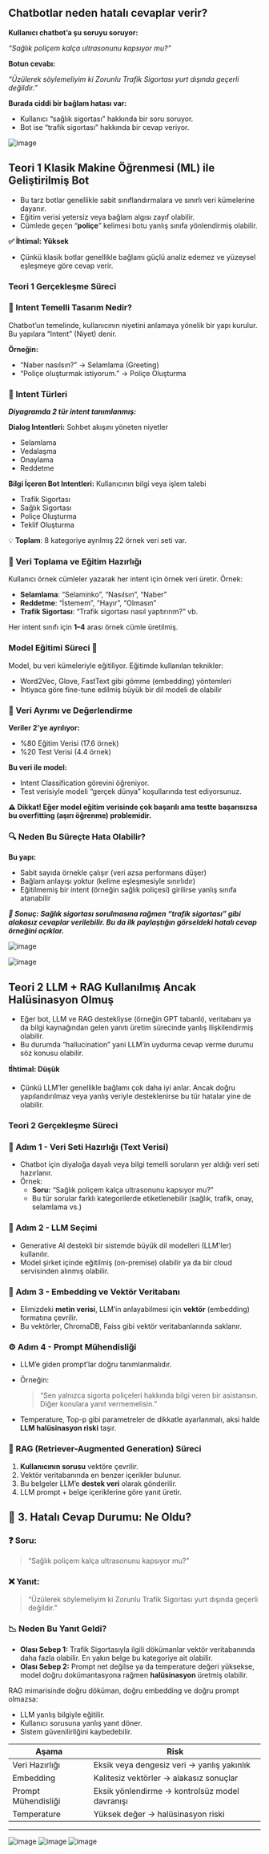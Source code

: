 ## Chatbotlar neden hatalı cevaplar verir?

**Kullanıcı chatbot’a şu soruyu soruyor:**

_“Sağlık poliçem kalça ultrasonunu kapsıyor mu?”_

**Botun cevabı:**

_“Üzülerek söylemeliyim ki Zorunlu Trafik Sigortası yurt dışında geçerli değildir.”_

**Burada ciddi bir bağlam hatası var:**

* Kullanıcı “sağlık sigortası” hakkında bir soru soruyor.
* Bot ise “trafik sigortası” hakkında bir cevap veriyor.

![image](https://github.com/user-attachments/assets/c015b90c-59b2-4141-8f72-8fb6cc62b61a)


## Teori 1 Klasik Makine Öğrenmesi (ML) ile Geliştirilmiş Bot

* Bu tarz botlar genellikle sabit sınıflandırmalara ve sınırlı veri kümelerine dayanır.
* Eğitim verisi yetersiz veya bağlam algısı zayıf olabilir.
* Cümlede geçen “**poliçe**” kelimesi botu yanlış sınıfa yönlendirmiş olabilir.

**✅ İhtimal: Yüksek**
* Çünkü klasik botlar genellikle bağlamı güçlü analiz edemez ve yüzeysel eşleşmeye göre cevap verir.

### Teori 1 Gerçekleşme Süreci 

### 🧩 Intent Temelli Tasarım Nedir?

Chatbot’un temelinde, kullanıcının niyetini anlamaya yönelik bir yapı kurulur. Bu yapılara “Intent” (Niyet) denir.

**Örneğin:**

- “Naber nasılsın?” → Selamlama (Greeting)
- “Poliçe oluşturmak istiyorum.” → Poliçe Oluşturma

### 🧠 Intent Türleri

_**Diyagramda 2 tür intent tanımlanmış:**_

**Dialog Intentleri:** Sohbet akışını yöneten niyetler

- Selamlama
- Vedalaşma
- Onaylama
- Reddetme

**Bilgi İçeren Bot Intentleri:** Kullanıcının bilgi veya işlem talebi

- Trafik Sigortası
- Sağlık Sigortası
- Poliçe Oluşturma
- Teklif Oluşturma

💡 **Toplam**: 8 kategoriye ayrılmış 22 örnek veri seti var.

### 💬 Veri Toplama ve Eğitim Hazırlığı

Kullanıcı örnek cümleler yazarak her intent için örnek veri üretir. Örnek:

- **Selamlama**: “Selaminko”, “Nasılsın”, “Naber”
- **Reddetme**: “İstemem”, “Hayır”, “Olmasın”
- **Trafik Sigortası**: “Trafik sigortası nasıl yaptırırım?” vb.

Her intent sınıfı için **1–4** arası örnek cümle üretilmiş.

### Model Eğitimi Süreci 🧪

Model, bu veri kümeleriyle eğitiliyor.
Eğitimde kullanılan teknikler:

- Word2Vec, Glove, FastText gibi gömme (embedding) yöntemleri
- İhtiyaca göre fine-tune edilmiş büyük bir dil modeli de olabilir

### 🔁 Veri Ayrımı ve Değerlendirme

**Veriler 2’ye ayrılıyor:**

* %80 Eğitim Verisi (17.6 örnek)
* %20 Test Verisi (4.4 örnek)

**Bu veri ile model:**

* Intent Classification görevini öğreniyor.
* Test verisiyle modeli “gerçek dünya” koşullarında test ediyorsunuz.

**⚠️ Dikkat! Eğer model eğitim verisinde çok başarılı ama testte başarısızsa bu overfitting (aşırı öğrenme) problemidir.**

### 🔍 Neden Bu Süreçte Hata Olabilir?

**Bu yapı:**

* Sabit sayıda örnekle çalışır (veri azsa performans düşer)
* Bağlam anlayışı yoktur (kelime eşleşmesiyle sınırlıdır)
* Eğitilmemiş bir intent (örneğin sağlık poliçesi) girilirse yanlış sınıfa atanabilir

_**🧨 Sonuç: Sağlık sigortası sorulmasına rağmen “trafik sigortası” gibi alakasız cevaplar verilebilir. Bu da ilk paylaştığın görseldeki hatalı cevap örneğini açıklar.**_

![image](https://github.com/user-attachments/assets/b6d01fd7-095b-47fe-8ae2-a5136b4b4014)

![image](https://github.com/user-attachments/assets/3f5fc986-85f6-40f4-879c-a145538ea25b)



## Teori 2 LLM + RAG Kullanılmış Ancak Halüsinasyon Olmuş

* Eğer bot, LLM ve RAG destekliyse (örneğin GPT tabanlı), veritabanı ya da bilgi kaynağından gelen yanıtı üretim sürecinde yanlış ilişkilendirmiş olabilir.
* Bu durumda “hallucination” yani LLM’in uydurma cevap verme durumu söz konusu olabilir.

**❗️İhtimal: Düşük**
* Çünkü LLM’ler genellikle bağlamı çok daha iyi anlar. Ancak doğru yapılandırılmaz veya yanlış veriyle desteklenirse bu tür hatalar yine de olabilir.

### Teori 2 Gerçekleşme Süreci

### 🔢 Adım 1 - Veri Seti Hazırlığı (Text Verisi)

- Chatbot için diyaloğa dayalı veya bilgi temelli soruların yer aldığı veri seti hazırlanır.
- Örnek:
  - **Soru:** “Sağlık poliçem kalça ultrasonunu kapsıyor mu?”
  - Bu tür sorular farklı kategorilerde etiketlenebilir (sağlık, trafik, onay, selamlama vs.)

### 🧠 Adım 2 - LLM Seçimi

- Generative AI destekli bir sistemde büyük dil modelleri (LLM'ler) kullanılır.
- Model şirket içinde eğitilmiş (on-premise) olabilir ya da bir cloud servisinden alınmış olabilir.

### 🔁 Adım 3 - Embedding ve Vektör Veritabanı

- Elimizdeki **metin verisi**, LLM’in anlayabilmesi için **vektör** (embedding) formatına çevrilir.
- Bu vektörler, ChromaDB, Faiss gibi vektör veritabanlarında saklanır.

### ⚙️ Adım 4 - Prompt Mühendisliği

- LLM’e giden prompt’lar doğru tanımlanmalıdır.
- Örneğin:
  > “Sen yalnızca sigorta poliçeleri hakkında bilgi veren bir asistansın. Diğer konulara yanıt vermemelisin.”

- Temperature, Top-p gibi parametreler de dikkatle ayarlanmalı, aksi halde **LLM halüsinasyon riski** taşır.


### 🔄 RAG (Retriever-Augmented Generation) Süreci

1. **Kullanıcının sorusu** vektöre çevrilir.
2. Vektör veritabanında en benzer içerikler bulunur.
3. Bu belgeler LLM’e **destek veri** olarak gönderilir.
4. LLM prompt + belge içeriklerine göre yanıt üretir.


## 🚨 3. Hatalı Cevap Durumu: Ne Oldu?

### ❓ Soru:
> “Sağlık poliçem kalça ultrasonunu kapsıyor mu?”

### ❌ Yanıt:
> “Üzülerek söylemeliyim ki Zorunlu Trafik Sigortası yurt dışında geçerli değildir.”

### 📉 Neden Bu Yanıt Geldi?

- **Olası Sebep 1:** Trafik Sigortasıyla ilgili dökümanlar vektör veritabanında daha fazla olabilir. En yakın belge bu kategoriye ait olabilir.
- **Olası Sebep 2:** Prompt net değilse ya da temperature değeri yüksekse, model doğru dokümantasyona rağmen **halüsinasyon** üretmiş olabilir.


RAG mimarisinde doğru döküman, doğru embedding ve doğru prompt olmazsa:

- LLM yanlış bilgiyle eğitilir.
- Kullanıcı sorusuna yanlış yanıt döner.
- Sistem güvenilirliğini kaybedebilir.


| Aşama              | Risk                                                   |
|--------------------|--------------------------------------------------------|
| Veri Hazırlığı     | Eksik veya dengesiz veri → yanlış yakınlık            |
| Embedding          | Kalitesiz vektörler → alakasız sonuçlar               |
| Prompt Mühendisliği| Eksik yönlendirme → kontrolsüz model davranışı        |
| Temperature        | Yüksek değer → halüsinasyon riski                     |

---

![image](https://github.com/user-attachments/assets/ad34c386-2997-4557-8e7f-d2f26d644982)
![image](https://github.com/user-attachments/assets/ea43d832-2261-4150-af45-f6f2b159c6e6)
![image](https://github.com/user-attachments/assets/1a661098-66a9-4522-a3f9-94d42acfaff5)

